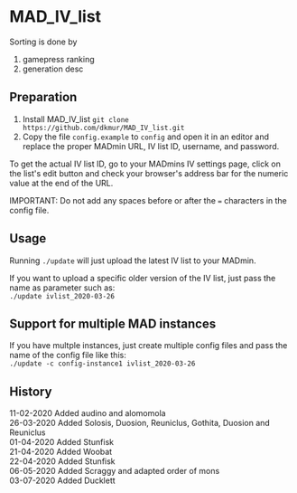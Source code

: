 # MAD_IV_list

Sorting is done by <br>
1. gamepress ranking
2. generation desc

## Preparation

1. Install MAD_IV_list ``git clone https://github.com/dkmur/MAD_IV_list.git``
2. Copy the file `config.example` to `config` and open it in an editor and replace the proper MADmin URL, IV list ID, username, and password.

To get the actual IV list ID, go to your MADmins IV settings page, click on the list's edit button and check your browser's address bar for the numeric value at the end of the URL.

IMPORTANT: Do not add any spaces before or after the `=` characters in the config file.

## Usage

Running `./update` will just upload the latest IV list to your MADmin.

If you want to upload a specific older version of the IV list, just pass the name as parameter such as: <br>`./update ivlist_2020-03-26`

## Support for multiple MAD instances

If you have multple instances, just create multiple config files and pass the name of the config file like this: <br>`./update -c config-instance1 ivlist_2020-03-26`

## History

11-02-2020 Added audino and alomomola <br>
26-03-2020 Added Solosis, Duosion, Reuniclus, Gothita, Duosion and Reuniclus <br>
01-04-2020 Added Stunfisk <br>
21-04-2020 Added Woobat <br>
22-04-2020 Added Stunfisk <br>
06-05-2020 Added Scraggy and adapted order of mons <br>
03-07-2020 Added Ducklett <br>
